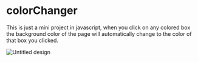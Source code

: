 # colorChanger

This is just a mini project in javascript, when you click on any colored box the background color of the page will automatically change to the color of that box you clicked. 

![Untitled design](https://github.com/iQadeerAhmad/JS-ColorChanger/assets/78398774/0b91c243-6d51-47ea-aa85-ac369397cea6)
